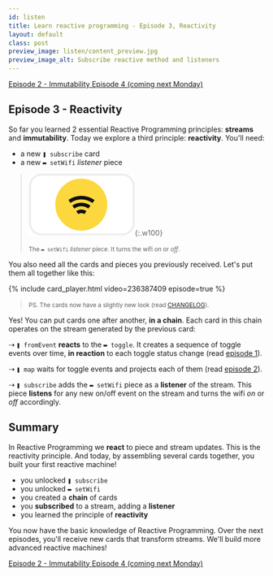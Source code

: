```yaml
---
id: listen
title: Learn reactive programming - Episode 3, Reactivity
layout: default
class: post
preview_image: listen/content_preview.jpg
preview_image_alt: Subscribe reactive method and listeners
---
```


<a class="ui basic tiny button" href="/map">
    <i class="arrow left icon"></i> Episode 2 - Immutability
</a>
<a class="ui basic disabled tiny button" href="#subscribe">
    Episode 4 (coming next Monday)
</a>

## Episode 3 - Reactivity

So far you learned 2 essential Reactive Programming principles: **streams** and **immutability**. Today we explore a third principle: **reactivity**. You'll need:

* a new `❚ subscribe` card 
* a new `▬ setWifi` _listener_ piece


> ![](img/listen/wifi.png){:.w100}
>
> <small>The `▬ setWifi` _listener_ piece. It turns the wifi _on_ or _off_.</small>

You also need all the cards and pieces you previously received. Let's put them all together like this:

{% include card_player.html video=236387409 episode=true %}

> <small>PS. The cards now have a slightly new look (read [CHANGELOG](/CHANGELOG)).</small>

Yes! You can put cards one after another, **in a chain**. Each card in this chain operates on the stream generated by the previous card:

⇢ `❚ fromEvent` **reacts** to the `▬ toggle`. It creates a sequence of toggle events over time, **in reaction** to each toggle status change (read [episode 1](/fromEvent)).

⇢ `❚ map` waits for toggle events and projects each of them (read [episode 2](/map)).

⇢ `❚ subscribe` adds the `▬ setWifi` piece as a **listener** of the stream. This piece **listens** for any new on/off event on the stream and turns the wifi _on_ or _off_ accordingly.

## Summary

In Reactive Programming we **react** to piece and stream updates. This is the reactivity principle. And today, by assembling several cards together, you built your first reactive machine!

* you unlocked `❚ subscribe`
* you unlocked `▬ setWifi`
* you created a **chain** of cards
* you **subscribed** to a stream, adding a **listener**
* you learned the principle of **reactivity**

You now have the basic knowledge of Reactive Programming. Over the next episodes, you'll receive new cards that transform streams. We'll build more advanced reactive machines!



<a class="ui basic tiny button" href="/map">
    <i class="arrow left icon"></i> Episode 2 - Immutability
</a>
<a class="ui basic disabled tiny button" href="#subscribe">
    Episode 4 (coming next Monday)
</a>